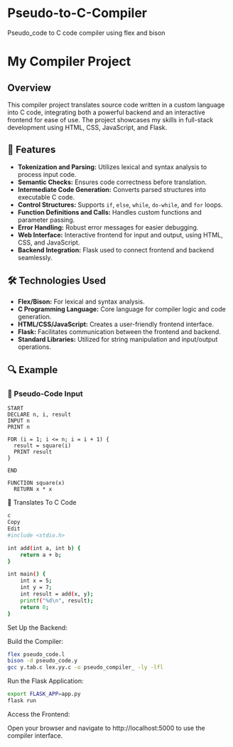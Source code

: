 # Pseudo-to-C-Compiler
Pseudo_code to C code compiler using flex and bison 
# My Compiler Project

## Overview

This compiler project translates source code written in a custom language into C code, integrating both a powerful backend and an interactive frontend for ease of use. The project showcases my skills in full-stack development using HTML, CSS, JavaScript, and Flask.

## 🌟 Features

- **Tokenization and Parsing:** Utilizes lexical and syntax analysis to process input code.
- **Semantic Checks:** Ensures code correctness before translation.
- **Intermediate Code Generation:** Converts parsed structures into executable C code.
- **Control Structures:** Supports `if`, `else`, `while`, `do-while`, and `for` loops.
- **Function Definitions and Calls:** Handles custom functions and parameter passing.
- **Error Handling:** Robust error messages for easier debugging.
- **Web Interface:** Interactive frontend for input and output, using HTML, CSS, and JavaScript.
- **Backend Integration:** Flask used to connect frontend and backend seamlessly.

## 🛠️ Technologies Used

- **Flex/Bison:** For lexical and syntax analysis.
- **C Programming Language:** Core language for compiler logic and code generation.
- **HTML/CSS/JavaScript:** Creates a user-friendly frontend interface.
- **Flask:** Facilitates communication between the frontend and backend.
- **Standard Libraries:** Utilized for string manipulation and input/output operations.

## 🔍 Example

### 🧾 Pseudo-Code Input
```plaintext
START
DECLARE n, i, result
INPUT n
PRINT n

FOR (i = 1; i <= n; i = i + 1) {
  result = square(i)
  PRINT result
}

END

FUNCTION square(x)
  RETURN x * x
```
🔁 Translates To C Code
```bash
c
Copy
Edit
#include <stdio.h>

int add(int a, int b) {
    return a + b;
}

int main() {
    int x = 5;
    int y = 7;
    int result = add(x, y);
    printf("%d\n", result);
    return 0;
}
```
Set Up the Backend:

Build the Compiler:
```bash
flex pseudo_code.l
bison -d pseudo_code.y
gcc y.tab.c lex.yy.c -o pseudo_compiler_ -ly -lfl
```

Run the Flask Application:
```bash
export FLASK_APP=app.py
flask run
```
Access the Frontend:

Open your browser and navigate to http://localhost:5000 to use the compiler interface.
